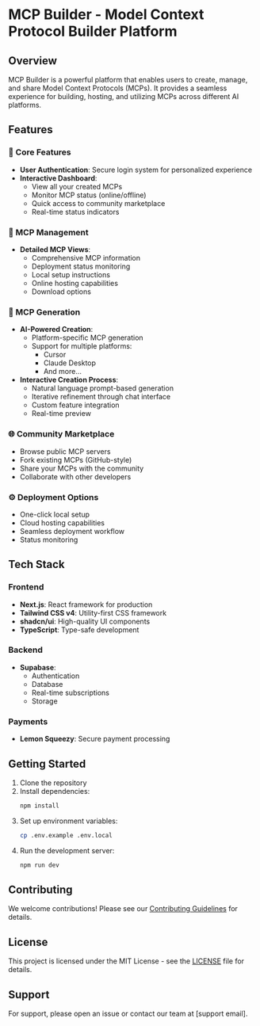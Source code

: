 # MCP Builder - Model Context Protocol Builder Platform

## Overview

MCP Builder is a powerful platform that enables users to create, manage, and share Model Context Protocols (MCPs). It provides a seamless experience for building, hosting, and utilizing MCPs across different AI platforms.

## Features

### 🎯 Core Features

- **User Authentication**: Secure login system for personalized experience
- **Interactive Dashboard**:
  - View all your created MCPs
  - Monitor MCP status (online/offline)
  - Quick access to community marketplace
  - Real-time status indicators

### 🚀 MCP Management

- **Detailed MCP Views**:
  - Comprehensive MCP information
  - Deployment status monitoring
  - Local setup instructions
  - Online hosting capabilities
  - Download options

### 🔧 MCP Generation

- **AI-Powered Creation**:
  - Platform-specific MCP generation
  - Support for multiple platforms:
    - Cursor
    - Claude Desktop
    - And more...
- **Interactive Creation Process**:
  - Natural language prompt-based generation
  - Iterative refinement through chat interface
  - Custom feature integration
  - Real-time preview

### 🌐 Community Marketplace

- Browse public MCP servers
- Fork existing MCPs (GitHub-style)
- Share your MCPs with the community
- Collaborate with other developers

### ⚙️ Deployment Options

- One-click local setup
- Cloud hosting capabilities
- Seamless deployment workflow
- Status monitoring

## Tech Stack

### Frontend

- **Next.js**: React framework for production
- **Tailwind CSS v4**: Utility-first CSS framework
- **shadcn/ui**: High-quality UI components
- **TypeScript**: Type-safe development

### Backend

- **Supabase**:
  - Authentication
  - Database
  - Real-time subscriptions
  - Storage

### Payments

- **Lemon Squeezy**: Secure payment processing

## Getting Started

1. Clone the repository
2. Install dependencies:
   ```bash
   npm install
   ```
3. Set up environment variables:
   ```bash
   cp .env.example .env.local
   ```
4. Run the development server:
   ```bash
   npm run dev
   ```

## Contributing

We welcome contributions! Please see our [Contributing Guidelines](CONTRIBUTING.md) for details.

## License

This project is licensed under the MIT License - see the [LICENSE](LICENSE) file for details.

## Support

For support, please open an issue or contact our team at [support email].
